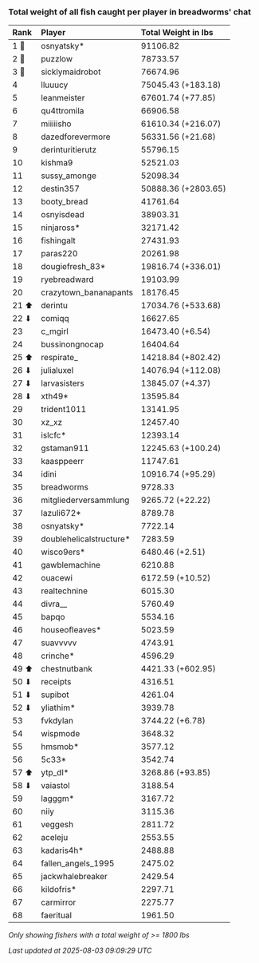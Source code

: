 ### Total weight of all fish caught per player in breadworms' chat

| Rank  | Player                  | Total Weight in lbs |
|:------|:------------------------|:--------------------|
| 1 🥇  | osnyatsky*              | 91106.82            |
| 2 🥈  | puzzlow                 | 78733.57            |
| 3 🥉  | sicklymaidrobot         | 76674.96            |
| 4     | lluuucy                 | 75045.43 (+183.18)  |
| 5     | leanmeister             | 67601.74 (+77.85)   |
| 6     | qu4ttromila             | 66906.58            |
| 7     | miiiiisho               | 61610.34 (+216.07)  |
| 8     | dazedforevermore        | 56331.56 (+21.68)   |
| 9     | derinturitierutz        | 55796.15            |
| 10    | kishma9                 | 52521.03            |
| 11    | sussy_amonge            | 52098.34            |
| 12    | destin357               | 50888.36 (+2803.65) |
| 13    | booty_bread             | 41761.64            |
| 14    | osnyisdead              | 38903.31            |
| 15    | ninjaross*              | 32171.42            |
| 16    | fishingalt              | 27431.93            |
| 17    | paras220                | 20261.98            |
| 18    | dougiefresh_83*         | 19816.74 (+336.01)  |
| 19    | ryebreadward            | 19103.99            |
| 20    | crazytown_bananapants   | 18176.45            |
| 21 ⬆  | derintu                 | 17034.76 (+533.68)  |
| 22 ⬇  | comiqq                  | 16627.65            |
| 23    | c_mgirl                 | 16473.40 (+6.54)    |
| 24    | bussinongnocap          | 16404.64            |
| 25 ⬆  | respirate_              | 14218.84 (+802.42)  |
| 26 ⬇  | julialuxel              | 14076.94 (+112.08)  |
| 27 ⬇  | larvasisters            | 13845.07 (+4.37)    |
| 28 ⬇  | xth49*                  | 13595.84            |
| 29    | trident1011             | 13141.95            |
| 30    | xz_xz                   | 12457.40            |
| 31    | islcfc*                 | 12393.14            |
| 32    | gstaman911              | 12245.63 (+100.24)  |
| 33    | kaasppeerr              | 11747.61            |
| 34    | idini                   | 10916.74 (+95.29)   |
| 35    | breadworms              | 9728.33             |
| 36    | mitgliederversammlung   | 9265.72 (+22.22)    |
| 37    | lazuli672*              | 8789.78             |
| 38    | osnyatsky*              | 7722.14             |
| 39    | doublehelicalstructure* | 7283.59             |
| 40    | wisco9ers*              | 6480.46 (+2.51)     |
| 41    | gawblemachine           | 6210.88             |
| 42    | ouacewi                 | 6172.59 (+10.52)    |
| 43    | realtechnine            | 6015.30             |
| 44    | divra__                 | 5760.49             |
| 45    | bapqo                   | 5534.16             |
| 46    | houseofleaves*          | 5023.59             |
| 47    | suavvvvv                | 4743.91             |
| 48    | crinche*                | 4596.29             |
| 49 ⬆  | chestnutbank            | 4421.33 (+602.95)   |
| 50 ⬇  | receipts                | 4316.51             |
| 51 ⬇  | supibot                 | 4261.04             |
| 52 ⬇  | yliathim*               | 3939.78             |
| 53    | fvkdylan                | 3744.22 (+6.78)     |
| 54    | wispmode                | 3648.32             |
| 55    | hmsmob*                 | 3577.12             |
| 56    | 5c33*                   | 3542.74             |
| 57 ⬆  | ytp_dl*                 | 3268.86 (+93.85)    |
| 58 ⬇  | vaiastol                | 3188.54             |
| 59    | lagggm*                 | 3167.72             |
| 60    | niiy                    | 3115.36             |
| 61    | veggesh                 | 2811.72             |
| 62    | aceleju                 | 2553.55             |
| 63    | kadaris4h*              | 2488.88             |
| 64    | fallen_angels_1995      | 2475.02             |
| 65    | jackwhalebreaker        | 2429.54             |
| 66    | kildofris*              | 2297.71             |
| 67    | carmirror               | 2275.77             |
| 68    | faeritual               | 1961.50             |

_Only showing fishers with a total weight of >= 1800 lbs_

_Last updated at 2025-08-03 09:09:29 UTC_